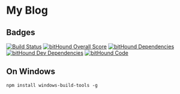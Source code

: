 # My Blog

## Badges

[![Build Status](https://travis-ci.org/pcostesi/pcostesi.github.io.svg?branch=content)](https://travis-ci.org/pcostesi/pcostesi.github.io)
[![bitHound Overall Score](https://www.bithound.io/github/pcostesi/pcostesi.github.io/badges/score.svg)](https://www.bithound.io/github/pcostesi/pcostesi.github.io)
[![bitHound Dependencies](https://www.bithound.io/github/pcostesi/pcostesi.github.io/badges/dependencies.svg)](https://www.bithound.io/github/pcostesi/pcostesi.github.io/content/dependencies/npm)
[![bitHound Dev Dependencies](https://www.bithound.io/github/pcostesi/pcostesi.github.io/badges/devDependencies.svg)](https://www.bithound.io/github/pcostesi/pcostesi.github.io/content/dependencies/npm)
[![bitHound Code](https://www.bithound.io/github/pcostesi/pcostesi.github.io/badges/code.svg)](https://www.bithound.io/github/pcostesi/pcostesi.github.io)

## On Windows

    npm install windows-build-tools -g
